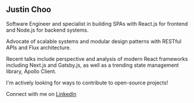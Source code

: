 ## Justin Choo

Software Engineer and specialist in building SPAs with React.js for frontend and Node.js for backend systems. 

Advocate of scalable systems and modular design patterns with RESTful APIs and Flux architecture. 

Recent talks include perspective and analysis of modern React frameworks including Next.js and Gatsby.js, as well as a trending state management library, Apollo Client.

I'm actively looking for ways to contribute to open-source projects!

Connect with me on [LinkedIn](https://www.linkedin.com/in/justinchoo93/)

<!--
**justinchoo93/justinchoo93** is a ✨ _special_ ✨ repository because its `README.md` (this file) appears on your GitHub profile.

Here are some ideas to get you started:

- 🔭 I’m currently working on ...
- 🌱 I’m currently learning ...
- 👯 I’m looking to collaborate on ...
- 🤔 I’m looking for help with ...
- 💬 Ask me about ...
- 📫 How to reach me: ...
- 😄 Pronouns: ...
- ⚡ Fun fact: ...
-->
